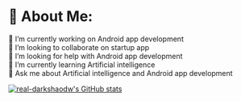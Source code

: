 # 💫 About Me:
🔭 I’m currently working on Android app development <br>👯 I’m looking to collaborate on startup app<br>🤝 I’m looking for help with Android app development <br>🌱 I’m currently learning Artificial intelligence <br>💬 Ask me about Artificial intelligence and Android app development <br>

[![real-darkshaodw's GitHub stats](https://github-readme-stats.vercel.app/api?username=real-Darkshaodw)](https://github.com/anuraghazra/github-readme-stats)

